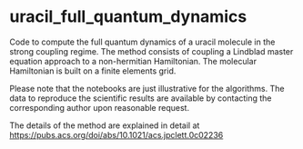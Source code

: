 # uracil_full_quantum_dynamics

Code to compute the full quantum dynamics of a uracil molecule in the strong coupling regime. 
The method consists of coupling a Lindblad master equation approach to a non-hermitian Hamiltonian.
The molecular Hamiltonian is built on a finite elements grid.

Please note that the notebooks are just illustrative for the algorithms. The data to reproduce the scientific results are available by contacting the corresponding author upon reasonable request.

The details of the method are explained in detail at https://pubs.acs.org/doi/abs/10.1021/acs.jpclett.0c02236
